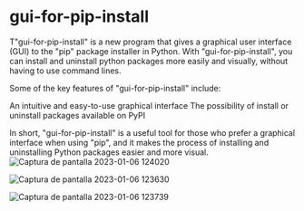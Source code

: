 # gui-for-pip-install

T"gui-for-pip-install" is a new program that gives a graphical user interface (GUI) to the "pip" package installer in Python. With "gui-for-pip-install", you can install and uninstall python packages more easily and visually, without having to use command lines.

Some of the key features of "gui-for-pip-install" include:

An intuitive and easy-to-use graphical interface
The possibility of install or uninstall packages available on PyPI

In short, "gui-for-pip-install" is a useful tool for those who prefer a graphical interface when using "pip", and it makes the process of installing and uninstalling Python packages easier and more visual.
![Captura de pantalla 2023-01-06 124020](https://user-images.githubusercontent.com/120141308/211005813-395468ec-bbc6-4a52-a238-ab01f12b1241.png)

![Captura de pantalla 2023-01-06 123630](https://user-images.githubusercontent.com/120141308/211005302-0916f011-8834-4df4-a663-daf4dee19ddd.png)


![Captura de pantalla 2023-01-06 123739](https://user-images.githubusercontent.com/120141308/211005276-7069e577-583c-47cc-8bae-71fc25aa6a36.png)
